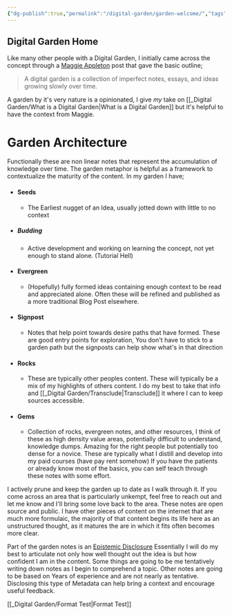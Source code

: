 ```yaml
---
{"dg-publish":true,"permalink":"/digital-garden/garden-welcome/","tags":["gardenEntry"],"noteIcon":"1","created":"2025-04-09T10:43:34.751-04:00","updated":"2025-04-09T16:35:32.527-04:00"}
---
```


## Digital Garden Home

Like many other people with a Digital Garden, I initially came across the concept through a [Maggie Appleton](https://maggieappleton.com/garden-history) post that gave the basic outline; 

>A digital garden is a collection of imperfect notes, essays, and ideas growing slowly over time. 

A garden by it's very nature is a opinionated, I give *my* take on [[_Digital Garden/What is a Digital Garden\|What is a Digital Garden]] but it's helpful to have the context from Maggie.  

# Garden Architecture
Functionally these are non linear notes that represent the accumulation of knowledge over time. The garden metaphor is helpful as a framework to contextualize the maturity of the content. In my garden I have;
- #### Seeds 
	- The Earliest nugget of an Idea, usually jotted down with little to no context
- ##### Budding
	- Active development and working on learning the concept, not yet enough to stand alone. (Tutorial Hell)
- #### Evergreen
	- (Hopefully) fully formed ideas containing enough context to be read and appreciated alone. Often these will be refined and published as a more traditional Blog Post elsewhere. 
- #### Signpost
	- Notes that help point towards desire paths that have formed. These are good entry points for exploration, You don't have to stick to a garden path but the signposts can help show what's in that direction 
- #### Rocks
	- These are typically other peoples content. These will typically be a mix of my highlights of others content. I do my best to take that info and [[_Digital Garden/Transclude\|Transclude]] it where I can to keep sources accessible. 
- #### Gems
	- Collection of rocks, evergreen notes, and other resources, I think of these as high density value areas, potentially difficult to understand, knowledge dumps. Amazing for the right people but potentially too dense for a novice.  These are typically what I distill and develop into my paid courses (have pay rent somehow)  If you have the patients or already know most of the basics, you can self teach through these notes with some effort.

I actively prune and keep the garden up to date as I walk through it.  If you come across an area that is particularly unkempt, feel free to reach out and let me know and I'll bring some love back to the area. These notes are open source and public. I have other pieces of content on the internet that are much more formulaic, the majority of that content begins its life here as an unstructured thought, as it matures the are in which it fits often becomes more clear. 

Part of the garden notes is an [Epistemic Disclosure](https://maggieappleton.com/epistemic-disclosure) Essentially I will do my best to articulate not only how well thought out the idea is but how confident I am in the content.  Some things are going to be me tentatively writing down notes as I begin to comprehend a topic. Other notes are going to be based on Years of experience and are not nearly as tentative.  Disclosing this type of Metadata can help bring a context and encourage useful feedback. 


[[_Digital Garden/Format Test\|Format Test]]









